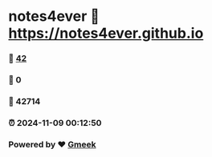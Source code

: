 # notes4ever :link: https://notes4ever.github.io 
### :page_facing_up: [42](https://notes4ever.github.io/tag.html) 
### :speech_balloon: 0 
### :hibiscus: 42714 
### :alarm_clock: 2024-11-09 00:12:50 
### Powered by :heart: [Gmeek](https://github.com/Meekdai/Gmeek)
